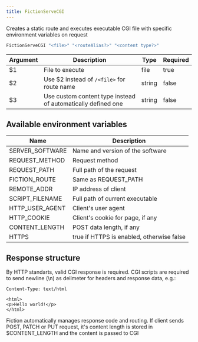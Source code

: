 ```yaml
---
title: FictionServeCGI
---
```

Creates a static route and executes executable CGI file with specific environment variables on request

```sh
FictionServeCGI "<file>" "<routeAlias?>" "<content type?>"
```

| Argument | Description | Type | Required |
| --- | --- | --- | --- |
| $1 | File to execute | file | true |
| $2 | Use $2 instead of `/<file>` for route name | string | false |
| $3 | Use custom content type instead of automatically defined one | string | false |

## Available environment variables
| Name | Description |
| --- | --- |
| SERVER_SOFTWARE | Name and version of the software |
| REQUEST_METHOD | Request method |
| REQUEST_PATH | Full path of the request |
| FICTION_ROUTE | Same as REQUEST_PATH |
| REMOTE_ADDR | IP address of client |
| SCRIPT_FILENAME | Full path of current executable |
| HTTP_USER_AGENT | Client's user agent |
| HTTP_COOKIE | Client's cookie for page, if any |
| CONTENT_LENGTH | POST data length, if any |
| HTTPS | true if HTTPS is enabled, otherwise false |

## Response structure
By HTTP standarts, valid CGI response is required. CGI scripts are required to send newline (\n) as delimeter for headers and response data, e.g.:

```
Content-Type: text/html

<html>
<p>Hello world!</p>
</html>
```

Fiction automatically manages response code and routing. If client sends POST, PATCH or PUT request, it's content length is stored in $CONTENT_LENGTH and the content is passed to CGI

